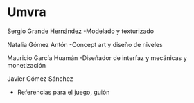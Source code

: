 # Umvra
Sergio Grande Hernández
-Modelado y texturizado

Natalia Gómez Antón
-Concept art y diseño de niveles

Mauricio García Huamán
-Diseñador de interfaz y mecánicas y monetización

Javier Gómez Sánchez
- Referencias para el juego, guión
